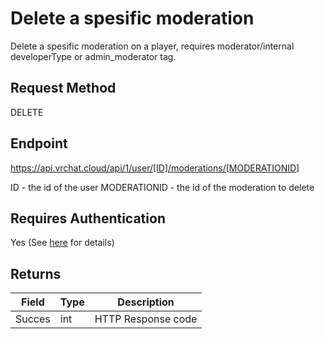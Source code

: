 # Delete a spesific moderation

Delete a spesific moderation on a player, requires moderator/internal developerType or admin_moderator tag.

## Request Method
DELETE

## Endpoint
https://api.vrchat.cloud/api/1/user/[ID]/moderations/[MODERATIONID]

ID - the id of the user
MODERATIONID - the id of the moderation to delete

## Requires Authentication
Yes (See [here](/Authorization.md) for details)

## Returns

Field | Type | Description
------|------|------------
Succes|int|HTTP Response code
